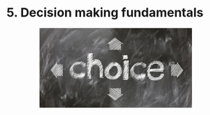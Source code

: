 # 5. Decision making fundamentals

<div style="text-align: center;">
  <img src="./images/choice-select-decide-decision.jpg" alt="Chapter 5" width="70%">
</div>
